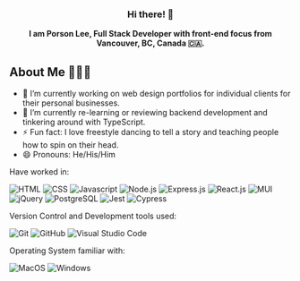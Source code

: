 ### <p align="center"> <b>Hi there! 👋 </b> </p>

<p align="center">
<b>I am Porson Lee, Full Stack Developer with front-end focus from Vancouver, BC, Canada 🇨🇦.</b>
</p>

##  About Me 🧑🏻‍💻

- 🔭 I’m currently working on web design portfolios for individual clients for their personal businesses.
- 🌱 I’m currently re-learning or reviewing backend development and tinkering around with TypeScript.
- ⚡ Fun fact: I love freestyle dancing to tell a story and teaching people how to spin on their head.
- 😄 Pronouns: He/His/Him

Have worked in:

![HTML](https://img.shields.io/badge/-HTML-E34F26?logo=html5&logoColor=white&style=plastic)
![CSS](https://img.shields.io/badge/-CSS-1572B6?logo=css3&logoColor=white&style=plastic)
![Javascript](https://img.shields.io/badge/-Javascript-F7DF1E?logo=javascript&logoColor=white&style=plastic)
![Node.js](https://img.shields.io/badge/-Node.js-339933?logo=nodedotjs&logoColor=white&style=plastic)
![Express.js](https://img.shields.io/badge/-Express.js-000000?logo=express&logoColor=white&style=plastic)
![React.js](https://img.shields.io/badge/-ReactJs-61DAFB?logo=react&logoColor=white&style=plastic)
![MUI](https://img.shields.io/badge/MUI-%230081CB.svg?logo=mui&logoColor=white&style=plastic)
![jQuery](https://img.shields.io/badge/-jQuery-0769AD?logo=jquery&logoColor=white&style=plastic)
![PostgreSQL](https://img.shields.io/badge/-PostgreSQL-4169E1?logo=postgresql&logoColor=white&style=plastic)
![Jest](https://img.shields.io/badge/-Jest-C21325?logo=jest&logoColor=white&style=plastic)
![Cypress](https://img.shields.io/badge/-Cypress-17202C?logo=cypress&logoColor=white&style=plastic)

Version Control and Development tools used: 

![Git](https://img.shields.io/badge/-Git-F05032?logo=git&logoColor=white&style=plastic)
![GitHub](https://img.shields.io/badge/GitHub-181717?logo=github&logoColor=white&style=flat)
![Visual Studio Code](https://img.shields.io/badge/VisualStudioCode-007ACC?logo=visual+studio+code&logoColor=white&style=flat)


Operating System familiar with:

 ![MacOS](https://img.shields.io/badge/MacOS-000000?logo=macos&logoColor=white&style=flat)
 ![Windows](https://img.shields.io/badge/Windows-0078D6?logo=windows&logoColor=white&style=flat)




<!--
**oddporson/oddporson** is a ✨ _special_ ✨ repository because its `README.md` (this file) appears on your GitHub profile.

Here are some ideas to get you started:

- 🔭 I’m currently working on ...
- 🌱 I’m currently learning ...
- 👯 I’m looking to collaborate on ...
- 🤔 I’m looking for help with ...
- 💬 Ask me about ...
- 📫 How to reach me: ...
- 😄 Pronouns: ...

-->
